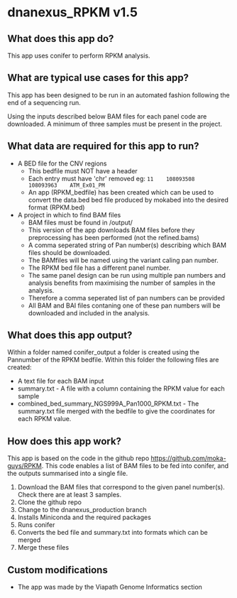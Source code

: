 # dnanexus_RPKM v1.5

## What does this app do?
This app uses conifer to perform RPKM analysis.

## What are typical use cases for this app?
This app has been designed to be run in an automated fashion following the end of a sequencing run.

Using the inputs described below BAM files for each panel code are downloaded.
A minimum of three samples must be present in the project. 


## What data are required for this app to run?
* A BED file for the CNV regions 
  * This bedfile must NOT have a header
  *  Each entry must have  'chr' removed eg:
      `11    108093508    108093963    ATM_Ex01_PM`
  *  An app (RPKM_bedfile) has been created which can be used to convert the data.bed bed file produced by mokabed into the desired format (RPKM.bed)
* A project in which to find BAM files
  * BAM files must be found in /output/
  * This version of the app downloads BAM files before they preprocessing has been performed (not the refined.bams)
  * A comma seperated string of Pan number(s) describing which BAM files should be downloaded.
  * The BAMfiles will be named using the variant caling pan number.
  * The RPKM bed file has a different panel number. 
  * The same panel design can be run using multiple pan numbers and analysis benefits from maximising the number of samples in the analysis.
  * Therefore a comma seperated list of pan numbers can be provided
  * All BAM and BAI files contaning one of these pan numbers will be downloaded and included in the analysis.


## What does this app output?
Within a folder named conifer_output a folder is created using the Pannumber of the RPKM bedfile. Within this folder the following files are created:
* A text file for each BAM input
* summary.txt - A file with a column containing the RPKM value for each sample
* combined_bed_summary_NGS999A_Pan1000_RPKM.txt  - The summary.txt file merged with the bedfile to give the coordinates for each RPKM value.

## How does this app work?
This app is based on the code in the github repo https://github.com/moka-guys/RPKM.
This code enables a list of BAM files to be fed into conifer, and the outputs summarised into a single file.

1. Download the BAM files that correspond to the given panel number(s). Check there are at least 3 samples.
2. Clone the github repo
3. Change to the dnanexus_production branch
4. Installs Miniconda and the required packages
5. Runs conifer
6. Converts the bed file and summary.txt into formats which can be merged
7. Merge these files

## Custom modifications
* The app was made by the Viapath Genome Informatics section 